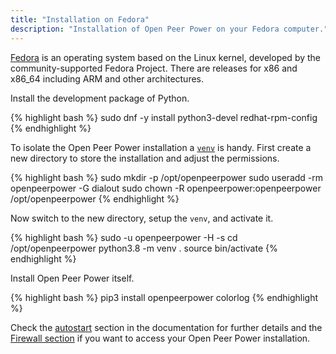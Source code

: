 ```yaml
---
title: "Installation on Fedora"
description: "Installation of Open Peer Power on your Fedora computer."
---
```


[Fedora](https://fedoraproject.org) is an operating system based on the Linux kernel, developed by the community-supported Fedora Project. There are releases for x86 and x86_64 including ARM and other architectures. 

Install the development package of Python.

{% highlight bash %}
sudo dnf -y install python3-devel redhat-rpm-config
{% endhighlight %}

To isolate the Open Peer Power installation a [`venv`](https://docs.python.org/3/library/venv.html) is handy. First create a new directory to store the installation and adjust the permissions.

{% highlight bash %}
sudo mkdir -p /opt/openpeerpower
sudo useradd -rm openpeerpower -G dialout
sudo chown -R openpeerpower:openpeerpower /opt/openpeerpower
{% endhighlight %}

Now switch to the new directory, setup the `venv`, and activate it.

{% highlight bash %}
sudo -u openpeerpower -H -s
cd /opt/openpeerpower
python3.8 -m venv .
source bin/activate
{% endhighlight %}

Install Open Peer Power itself.

{% highlight bash %}
pip3 install openpeerpower colorlog
{% endhighlight %}

Check the [autostart](/docs/autostart/systemd/) section in the documentation for further details and the [Firewall section](/docs/installation/troubleshooting/#no-access-to-the-frontend) if you want to access your Open Peer Power installation.
